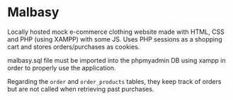 # Malbasy
Locally hosted mock e-commerce clothing website made with HTML, CSS and PHP (using XAMPP) with some JS. Uses PHP sessions as a shopping cart and stores orders/purchases as cookies.

malbasy.sql file must be imported into the phpmyadmin DB using xampp in order to properly use the application.

Regarding the `order` and `order_products` tables, they keep track of orders but are not called when retrieving past purchases.
